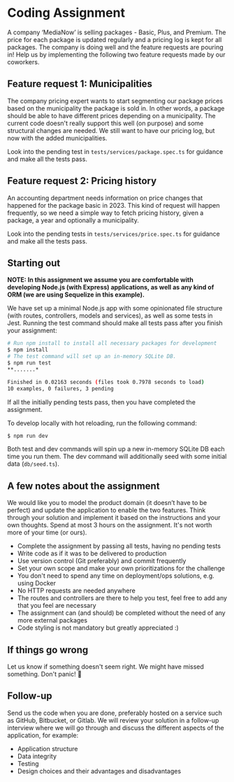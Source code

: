 # Coding Assignment

A company ‘MediaNow’ is selling packages - Basic, Plus, and Premium. The price for each package is updated regularly and a pricing log is kept for all packages. The company is doing well and the feature requests are pouring in! Help us by implementing the following two feature requests made by our coworkers.

## Feature request 1: Municipalities
The company pricing expert wants to start segmenting our package prices based on the municipality the package is sold in. In other words, a package should be able to have different prices depending on a municipality. The current code doesn't really support this well (on purpose) and some structural changes are needed. We still want to have our pricing log, but now with the added municipalities.

Look into the pending test in `tests/services/package.spec.ts` for guidance and make all the tests pass.

## Feature request 2: Pricing history
An accounting department needs information on price changes that happened for the package basic in 2023. This kind of request will happen frequently, so we need a simple way to fetch pricing history, given a package, a year and optionally a municipality.

Look into the pending tests in `tests/services/price.spec.ts` for guidance and make all the tests pass.

## Starting out
**NOTE: In this assignment we assume you are comfortable with developing Node.js (with Express) applications, as well as any kind of ORM (we are using Sequelize in this example).**

We have set up a minimal Node.js app with some opinionated file structure (with routes, controllers, models and services), as well as some tests in Jest. Running the test command should make all tests pass after you finish your assignment:

```sh
# Run npm install to install all necessary packages for development
$ npm install
# The test command will set up an in-memory SQLite DB.
$ npm run test
**.......*

Finished in 0.02163 seconds (files took 0.7978 seconds to load)
10 examples, 0 failures, 3 pending
```
If all the initially pending tests pass, then you have completed the assignment.

To develop locally with hot reloading, run the following command:
```sh
$ npm run dev
```

Both test and dev commands will spin up a new in-memory SQLite DB each time you run them. The dev command will additionally seed with some initial data (`db/seed.ts`).

## A few notes about the assignment

We would like you to model the product domain (it doesn’t have to be perfect) and update the application to enable the two features.
Think through your solution and implement it based on the instructions and your own thoughts. Spend at most 3 hours on the assignment. It's not worth more of your time (or ours).

- Complete the assignment by passing all tests, having no pending tests
- Write code as if it was to be delivered to production
- Use version control (Git preferably) and commit frequently
- Set your own scope and make your own prioritizations for the challenge
- You don't need to spend any time on deployment/ops solutions, e.g. using Docker
- No HTTP requests are needed anywhere
- The routes and controllers are there to help you test, feel free to add any that you feel are necessary
- The assignment can (and should) be completed without the need of any more external packages
- Code styling is not mandatory but greatly appreciated :)

## If things go wrong
Let us know if something doesn't seem right. We might have missed something. Don't panic! 💚

## Follow-up
Send us the code when you are done, preferably hosted on a service such as GitHub, Bitbucket, or Gitlab. We will review your solution in a follow-up interview where we will go through and discuss the different aspects of the application, for example:
- Application structure
- Data integrity
- Testing
- Design choices and their advantages and disadvantages
